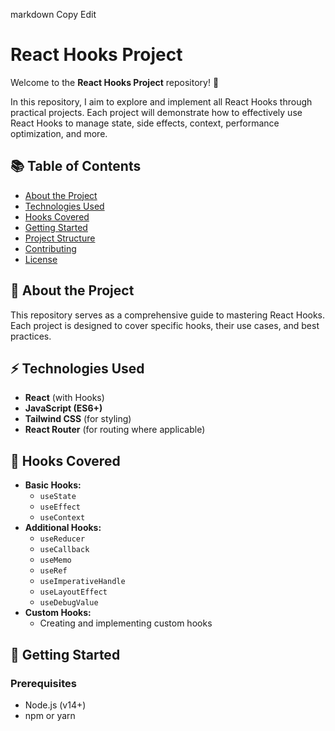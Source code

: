 
markdown
Copy
Edit
# React Hooks Project

Welcome to the **React Hooks Project** repository! 🚀

In this repository, I aim to explore and implement all React Hooks through practical projects. Each project will demonstrate how to effectively use React Hooks to manage state, side effects, context, performance optimization, and more.

## 📚 Table of Contents
- [About the Project](#about-the-project)
- [Technologies Used](#technologies-used)
- [Hooks Covered](#hooks-covered)
- [Getting Started](#getting-started)
- [Project Structure](#project-structure)
- [Contributing](#contributing)
- [License](#license)

## 📖 About the Project
This repository serves as a comprehensive guide to mastering React Hooks. Each project is designed to cover specific hooks, their use cases, and best practices.

## ⚡ Technologies Used
- **React** (with Hooks)
- **JavaScript (ES6+)**
- **Tailwind CSS** (for styling)
- **React Router** (for routing where applicable)

## 🔗 Hooks Covered
- **Basic Hooks:**
  - `useState`
  - `useEffect`
  - `useContext`
- **Additional Hooks:**
  - `useReducer`
  - `useCallback`
  - `useMemo`
  - `useRef`
  - `useImperativeHandle`
  - `useLayoutEffect`
  - `useDebugValue`
- **Custom Hooks:**
  - Creating and implementing custom hooks

## 🚀 Getting Started

### Prerequisites
- Node.js (v14+)
- npm or yarn
